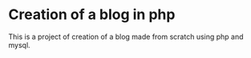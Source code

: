 # Creation of a blog in php
This is a project of creation of a blog made from scratch using php and mysql.
